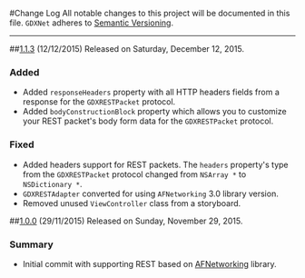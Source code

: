 #Change Log
All notable changes to this project will be documented in this file.
`GDXNet` adheres to [Semantic Versioning](http://semver.org/).

--- 

##[1.1.3](https://github.com/GDXRepo/GDXNet/releases/tag/1.1.3) (12/12/2015)
Released on Saturday, December 12, 2015.

### Added
* Added `responseHeaders` property with all HTTP headers fields from a response for the `GDXRESTPacket` protocol.
* Added `bodyConstructionBlock` property which allows you to customize your REST packet's body form data for the `GDXRESTPacket` protocol.

### Fixed
* Added headers support for REST packets. The `headers` property's type from the `GDXRESTPacket` protocol changed from `NSArray *` to `NSDictionary *`.
* `GDXRESTAdapter` converted for using `AFNetworking` 3.0 library version.
* Removed unused `ViewController` class from a storyboard.


##[1.0.0](https://github.com/GDXRepo/GDXNet/releases/tag/1.0.0) (29/11/2015)
Released on Sunday, November 29, 2015. 

### Summary
* Initial commit with supporting REST based on [AFNetworking](http://github.com/AFNetworking/AFNetworking) library.
